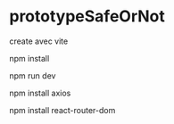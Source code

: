 # prototypeSafeOrNot



create avec vite

npm install 

npm run dev

npm install axios

npm install react-router-dom
